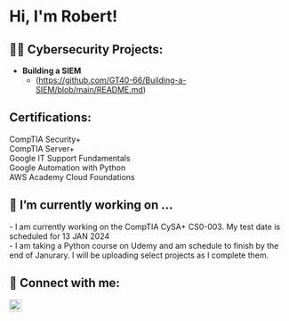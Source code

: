 <h1>Hi, I'm Robert! <br/>

<h2>👨‍💻 Cybersecurity Projects:</h2>

- <b>Building a SIEM </b>
  - (https://github.com/GT40-66/Building-a-SIEM/blob/main/README.md)

<h2> Certifications:</h2>
CompTIA Security+ <br/>  
CompTIA Server+ <br/>
Google IT Support Fundamentals <br/>
Google Automation with Python <br/>
AWS Academy Cloud Foundations

<h2> 🔭 I’m currently working on ... </h2>
- I am currently working on the CompTIA CySA+ CS0-003. My test date is scheduled for 13 JAN 2024
<br/>
- I am taking a Python course on Udemy and am schedule to finish by the end of Janurary. I will be uploading select projects as I complete them.

<h2> 🤳 Connect with me:</h2>

[<img align="left" alt="RobSimpson | LinkedIn" width="22px" src="https://cdn.jsdelivr.net/npm/simple-icons@v3/icons/linkedin.svg" />][linkedin]

[linkedin]: https://www.linkedin.com/in/robert-simpson-a0984b22b

<!--

Here are some ideas to get you started:

- 🔭 I’m currently working on ...
- 🌱 I’m currently learning ...
- 👯 I’m looking to collaborate on ...
- 🤔 I’m looking for help with ...
- 💬 Ask me about ...
- 📫 How to reach me: ...
- 😄 Pronouns: ...
- ⚡ Fun fact: ...
-->
